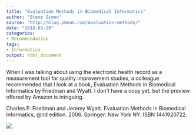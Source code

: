 ```yaml
---
title: "Evaluation Methods in Biomedical Informatics"
author: "Steve Simon"
source: "http://blog.pmean.com/evaluation-methods/"
date: "2018-03-29"
categories:
- Recommendation
tags:
- Informatics
output: html_document
---
```


When I was talking about using the electronic health record as a
measurement tool for quality improvement studies, a colleague
recommended that I look at a book, Evaluation Methods in Biomedical
Informatics by Friedman and Wyatt. I don't have a copy yet, but the
preview offered by Amazon is intriguing.

<!---More--->

Charles P. Friedman and Jeremy Wyatt. Evaluation Methods in Biomedical
Informatics, @nd edition. 2006. Springer: New York NY. ISBN 1441920722.

![](http://www.pmean.com/new-images/18/evaluation-methods01.png)




